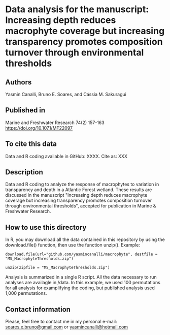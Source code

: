 # Data analysis for the manuscript: Increasing depth reduces macrophyte coverage but increasing transparency promotes composition turnover through environmental thresholds
 
## Authors
Yasmin Canalli, Bruno E. Soares, and Cássia M. Sakuragui

## Published in
Marine and Freshwater Research 74(2) 157-163 https://doi.org/10.1071/MF22097

## To cite this data
Data and R coding available in GitHub: XXXX.
Cite as: XXX

## Description
Data and R coding to analyze the response of macrophytes to variation in transparency and depth in a Atlantic Forest wetland. These results are discussed in the manuscript  "Increasing depth reduces macrophyte coverage but increasing transparency promotes composition turnover through environmental thresholds", accepted for publication in Marine & Freshwater Research.

## How to use this directory
In R, you may download all the data contained in this repository by using the download.file() function, then use the function unzip(). Example:

`
download.file(url="github.com/yasmincanalli/macrophyte", destfile = "MS_MacrophyteThresholds.zip")
`

`
unzip(zipfile = "MS_MacrophyteThresholds.zip")
`

Analysis is summarized in a single R script. All the data necessary to run analyses are availagle in /data. In this example, we used 100 permutations for all analysis for examplifying the coding, but published analysis used 1,000 permutations.

## Contact information
Please, feel free to contact me in my personal e-mail: soares.e.bruno@gmail.com or yasmincanalli@hotmail.com
